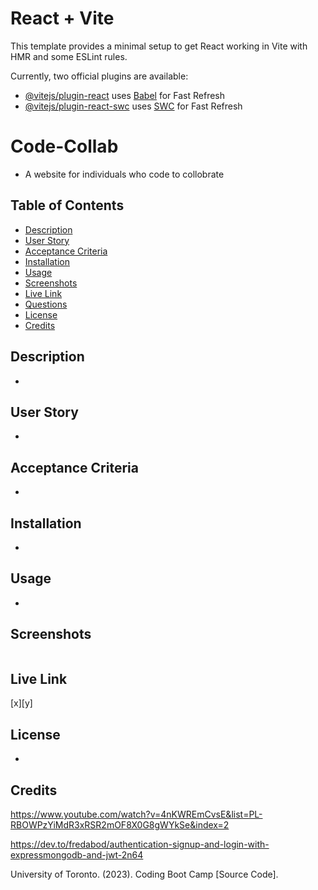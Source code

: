 # React + Vite

This template provides a minimal setup to get React working in Vite with HMR and some ESLint rules.

Currently, two official plugins are available:

- [@vitejs/plugin-react](https://github.com/vitejs/vite-plugin-react/blob/main/packages/plugin-react/README.md) uses [Babel](https://babeljs.io/) for Fast Refresh
- [@vitejs/plugin-react-swc](https://github.com/vitejs/vite-plugin-react-swc) uses [SWC](https://swc.rs/) for Fast Refresh

# Code-Collab
- A website for individuals who code to collobrate 

## Table of Contents 
- [Description](#description)
- [User Story](#user-story)
- [Acceptance Criteria](#acceptance-criteria)
- [Installation](installation)
- [Usage](#usage)
- [Screenshots](#screenshots)
- [Live Link](#live-link)
- [Questions](#questions)
- [License](#license)
- [Credits](#credits)

## Description
- 

## User Story 
- 

## Acceptance Criteria
-  

## Installation
- 

## Usage
- 

## Screenshots
![]()

## Live Link
[x][y]

## License
- 

## Credits 

https://www.youtube.com/watch?v=4nKWREmCvsE&list=PL-RBOWPzYiMdR3xRSR2mOF8X0G8gWYkSe&index=2

https://dev.to/fredabod/authentication-signup-and-login-with-expressmongodb-and-jwt-2n64

University of Toronto. (2023). Coding Boot Camp [Source Code].